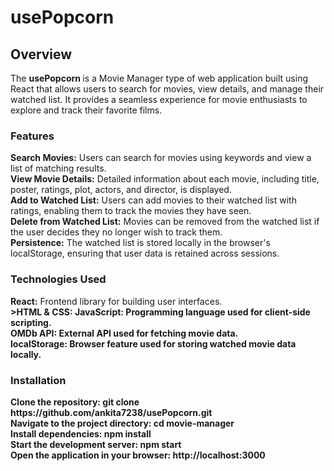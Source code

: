 # usePopcorn

<h2>Overview</h2>
The <B> usePopcorn </B>  is a Movie Manager type of web application built using React that allows users to search for movies, view details, and manage their watched list. It provides a seamless experience for movie enthusiasts to explore and track their favorite films.

<h3>Features</h3>
<b>Search Movies:</b> Users can search for movies using keywords and view a list of matching results.</br>
<b>View Movie Details:</b> Detailed information about each movie, including title, poster, ratings, plot, actors, and director, is displayed.</br>
<b>Add to Watched List:</b> Users can add movies to their watched list with ratings, enabling them to track the movies they have seen.</br>
<b>Delete from Watched List:</b> Movies can be removed from the watched list if the user decides they no longer wish to track them.</br>
<b>Persistence:</b> The watched list is stored locally in the browser's localStorage, ensuring that user data is retained across sessions.</br>

<h3>Technologies Used</h3>
<b>React:</b> Frontend library for building user interfaces.</br>
<b>>HTML & CSS:</bMarkup and styling languages for structuring and designing the application.</br>
<b>JavaScript:</b> Programming language used for client-side scripting.</br>
<b>OMDb API:</b> External API used for fetching movie data.</br>
<b>localStorage:</b> Browser feature used for storing watched movie data locally.</br>

<h3>Installation</h3>
<b>Clone the repository:</b> git clone https://github.com/ankita7238/usePopcorn.git</br>
<b>Navigate to the project directory: </b>cd movie-manager</br>
<b>Install dependencies:</b> npm install</br>
<b>Start the development server:</b> npm start</br>
<b>Open the application in your browser:</b> http://localhost:3000</br>
